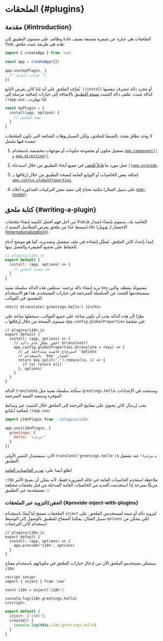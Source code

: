 ﻿# الملحقات {#plugins}

## مقدمة {#introduction}

الملحقات هي عبارة عن شيفرة مستقة تضيف عادةً وظائف على مستوى التطبيق إلى Vue. هذه هي طريقة تثبيت ملحق:

```js
import { createApp } from 'vue'

const app = createApp({})

app.use(myPlugin, {
  /* خيارات اختيارية */
})
```

يُعرَّف الملحق على أنه إما كائن يعرض التابع  `()install` أو مجرد دالة تتصرف بنفسها كدالة تثبيت. تتلقى دالة التثبيت [نسخة التطبيق](/api/application) بالإضافة إلى خيارات إضافية مرسلة إلى `()app.use` ، إذا توفرت:

```js
const myPlugin = {
  install(app, options) {
    // تهيئة التطبيق
  }
}
```

لا يوجد نطاق محدد بالضبط للملحق، ولكن السيناريوهات الشائعة التي تكون الملحقات مفيدة فيها تشمل:

1. تسجيل مكون أو مجموعة مكونات أو موجهات مخصصة باستخدام [`app.component()`](/api/application#app-component) و [`app.directive()`](/api/application#app-directive).

2. جعل مورد ما [قابلاً للحقن](/guide/components/provide-inject) في جميع أنحاء التطبيق من خلال استدعاء [`()app.provide`](/api/application#app-provide).

3. إضافة بعض الخاصيات أو التوابع العامة لنسخة التطبيق من خلال إرفاقها بـ [`app.config.globalProperties`](/api/application#app-config-globalproperties).

4. مكتبة تحتاج إلى تنفيذ بعض التركيبات المذكورة أعلاه (على سبيل المثال [vue-router](https://github.com/vuejs/vue-router-next)).

## كتابة ملحق {#writing-a-plugin}

من أجل فهم أفضل لكيفية إنشاء ملحقات Vue.js الخاصة بك، سنقوم بإنشاء إصدار مبسط جدًا من ملحق يعرض السلاسل النصية لـ`i18n` (الإختصار لـ [تدويل (Internationalization)](https://en.wikipedia.org/wiki/Internationalization_and_localization)).

لنبدأ بإعداد كائن الملحق. يُفضَّل إنشاءه في ملف منفصل وتصديره، كما هو موضح أدناه للحفاظ على تجميع الشيفرة والفصل بينها.

```js
// plugins/i18n.js
export default {
  install: (app, options) => {
    // هنا شيفرة الملحق 
  }
}
```

نريد إنشاء دالة ترجمة. ستتلقى هذه الدالة سلسلة نصية `key` مفصولة بنقطة، والتي سنستخدمها للبحث عن السلسلة المترجمة في خيارات المستخدم. هذا هو الاستخدام المقصود في القوالب:

```vue-html
<h1>{{ $translate('greetings.hello') }}</h1>
```

نظرًا لأن هذه الدالة يجب أن تكون متاحة على جميع القوالب، سنجعلها متاحة على مستوى النسخة من خلال إرفاقها بـ `app.config.globalProperties` في ملحقنا:

```js{4-11}
// plugins/i18n.js
export default {
  install: (app, options) => {
    // احقن بشكل عام دالة $translate()
    app.config.globalProperties.$translate = (key) => {
      // استرجاع خاصية متداخلة في `options`
      // باستخدام `key` كمسار
      return key.split('.').reduce((o, i) => {
        if (o) return o[i]
      }, options)
    }
  }
}
```

الدالة `translate$` ستأخذ سلسلة نصية مثل `greetings.hello`، وستبحث في الإعدادات الموفرة  وستعيد القيمة المترجمة.

يجب إرسال كائن يحتوي على مفاتيح الترجمة إلى الملحق خلال التثبيت عبر وسائط إضافية لـلتابع `()app.use`:

```js
import i18nPlugin from './plugins/i18n'

app.use(i18nPlugin, {
  greetings: {
    hello: 'مرحبا!'
  }
})
```

الآن، سيستبدل التعبير الأولي `translate('greetings.hello')$` بـ `مرحبا!` عند تشغيل التطبيق.

اطلع أيضا على: [تعزيز الخاصيات العامة](/guide/typescript/options-api#augmenting-global-properties) <sup class="vt-badge ts" />

:::tip ملاحظة
استخدم الخاصيات العامة في حالة الضرورة فقط، لأنه يمكن أن يصبح الأمر مربكًا بسرعة إذا استخدمت العديد من الخاصيات العامة المدخلة من قبل ملحقات مختلفة مستخدمة عبر التطبيق.
:::

### الحقن/التزويد عبر الملحقات {#provide-inject-with-plugins}

الملحقات تسمح لنا أيضًا باستخدام `inject` لتزويد دالة أو سمة لمستخدمي الملحق. على سبيل المثال، يمكننا السماح للتطبيق بالوصول إلى الوسيط `options` لكي يتمكن من استخدام كائن الترجمات.

```js{10}
// plugins/i18n.js
export default {
  install: (app, options) => {
    app.provide('i18n', options)
  }
}
```

سيتمكن مستخدمو الملحق الآن من إدخال خيارات الملحق في مكوناتهم باستخدام مفتاح `i18n`:

<div class="composition-api">

```vue
<script setup>
import { inject } from 'vue'

const i18n = inject('i18n')

console.log(i18n.greetings.hello)
</script>
```

</div>
<div class="options-api">

```js
export default {
  inject: ['i18n'],
  created() {
    console.log(this.i18n.greetings.hello)
  }
}
```

</div>
